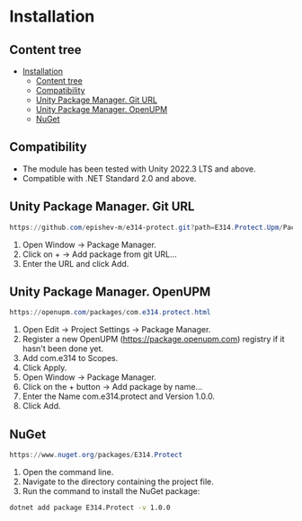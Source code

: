 # Installation

## Content tree

- [Installation](#installation)
  - [Content tree](#content-tree)
  - [Compatibility](#compatibility)
  - [Unity Package Manager. Git URL](#unity-package-manager-git-url)
  - [Unity Package Manager. OpenUPM](#unity-package-manager-openupm)
  - [NuGet](#nuget)

## Compatibility

- The module has been tested with Unity 2022.3 LTS and above.
- Compatible with .NET Standard 2.0 and above.

## Unity Package Manager. Git URL

```ps1
https://github.com/epishev-m/e314-protect.git?path=E314.Protect.Upm/Packages/com.e314.protect/#release/1.0.0
```

1. Open Window → Package Manager.
2. Click on + → Add package from git URL...
3. Enter the URL and click Add.

## Unity Package Manager. OpenUPM

```ps1
https://openupm.com/packages/com.e314.protect.html
```

1. Open Edit → Project Settings → Package Manager.
2. Register a new OpenUPM (<https://package.openupm.com>) registry if it hasn't been done yet.
3. Add com.e314 to Scopes.
4. Click Apply.
5. Open Window → Package Manager.
6. Click on the + button → Add package by name...
7. Enter the Name com.e314.protect and Version 1.0.0.
8. Click Add.

## NuGet

```ps1
https://www.nuget.org/packages/E314.Protect
```

1. Open the command line.
2. Navigate to the directory containing the project file.
3. Run the command to install the NuGet package:

```sh
dotnet add package E314.Protect -v 1.0.0
```

